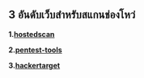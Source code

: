 ## 3 อันดับเว็บสำหรับสแกนช่องโหว่
**1.[hostedscan](https://hostedscan.com/)**

**2.[pentest-tools](https://pentest-tools.com/)**

**3.[hackertarget](https://hackertarget.com/openvas-scan/)**
